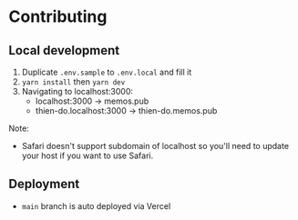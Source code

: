 # Contributing

## Local development

1. Duplicate `.env.sample` to `.env.local` and fill it
2. `yarn install` then `yarn dev`
3. Navigating to localhost:3000:
    - localhost:3000 -> memos.pub
    - thien-do.localhost:3000 -> thien-do.memos.pub

Note:

-   Safari doesn't support subdomain of localhost so you'll need to update your
    host if you want to use Safari.

## Deployment

-   `main` branch is auto deployed via Vercel

